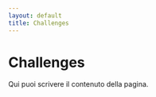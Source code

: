 ```yaml
---
layout: default
title: Challenges
---
```


# Challenges

Qui puoi scrivere il contenuto della pagina.
